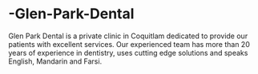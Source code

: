 # -Glen-Park-Dental
 Glen Park Dental is a private clinic in Coquitlam dedicated to provide our patients with excellent services. Our experienced team has more than 20 years of experience in dentistry, uses cutting edge solutions and speaks English, Mandarin and Farsi.
